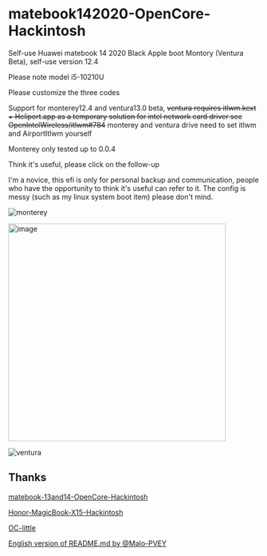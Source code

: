 # matebook142020-OpenCore-Hackintosh

Self-use Huawei matebook 14 2020 Black Apple boot Montory (Ventura Beta), self-use version 12.4

Please note model i5-10210U

Please customize the three codes

Support for monterey12.4 and ventura13.0 beta, 
~~ventura requires itlwm.kext + Heliport.app as a temporary solution for intel network card driver see OpenIntelWireless/itlwm#784~~ 
monterey and ventura drive need to set itlwm and AirportItlwm yourself

Monterey only tested up to 0.0.4

Think it's useful, please click on the follow-up

I'm a novice, this efi is only for personal backup and communication, people who have the opportunity to think it's useful can refer to it. The config is messy (such as my linux system boot item) please don't mind.

![monterey](./montory.png)

<img width="436" alt="image" src="https://user-images.githubusercontent.com/5939598/172662301-534e47c2-0a86-4eff-8f49-a03be7a265d9.png">

![ventura](./ventura%20bate1.png)

## Thanks

[matebook-13and14-OpenCore-Hackintosh](https://github.com/ske1996/matebook-13and14-OpenCore-Hackintosh)

[Honor-MagicBook-X15-Hackintosh](https://github.com/fjallsarlon/Honor-MagicBook-X15-Hackintosh)

[OC-little](https://github.com/daliansky/OC-little)

[English version of README.md by @Malo-PVEY](https://github.com/Malo-PVEY)
